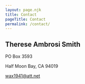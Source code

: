 ```yaml
---
layout: page.njk
title: Contact
pageTitle: Contact
permalink: /contact/
---
```


## Therese Ambrosi Smith

PO Box 3593

Half Moon Bay, CA 94019

<a href="mailto:wax1941@att.net?subject=Contact from ThereseAmbrosiSmith.com">wax1941@att.net</a>
